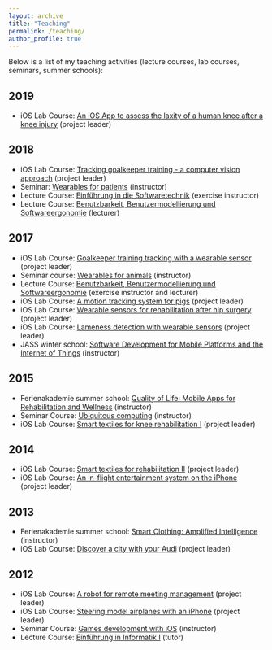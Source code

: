 ```yaml
---
layout: archive
title: "Teaching"
permalink: /teaching/
author_profile: true
---
```


Below is a list of my teaching activities (lecture courses, lab courses, seminars, summer schools):

## 2019
* iOS Lab Course: [An iOS App to assess the laxity of a human knee after a knee injury](https://ase.in.tum.de/lehrstuhl_1/component/content/article/106-teaching/1063) (project leader)

## 2018
* iOS Lab Course: [Tracking goalkeeper training - a computer vision approach](https://ase.in.tum.de/lehrstuhl_1/component/content/article/106-teaching/1037) (project leader)
* Seminar: [Wearables for patients](https://ase.in.tum.de/lehrstuhl_1/component/content/article/997-wearables-for-patients-ws18-19) (instructor)
* Lecture Course: [Einführung in die Softwaretechnik](https://ase.in.tum.de/lehrstuhl_1/teaching/summer-2018/121-teaching/st18/963-eist-2018) (exercise instructor) 
* Lecture Course: [Benutzbarkeit, Benutzermodellierung und Softwareergonomie](https://ase.in.tum.de/lehrstuhl_1/component/content/article/87-uncategorised/955-course-usability-user-modelling-and-software-ergonomics-in2266) (lecturer)
	
## 2017
* iOS Lab Course: [Goalkeeper training tracking with a wearable sensor](https://ase.in.tum.de/lehrstuhl_1/component/content/article/106-teaching/937) (project leader)
* Seminar course: [Wearables for animals](https://ase.in.tum.de/lehrstuhl_1/component/content/article/119-teaching/winterterm-2017-2018/939-wearables-for-animals-ws17-19) (instructor)
* Lecture Course: [Benutzbarkeit, Benutzermodellierung und Softwareergonomie](https://ase.in.tum.de/lehrstuhl_1/component/content/article/87-uncategorised/955-course-usability-user-modelling-and-software-ergonomics-in2266) (exercise instructor and lecturer)
* iOS Lab Course: [A motion tracking system for pigs](https://ase.in.tum.de/lehrstuhl_1/component/content/article/106-teaching/897) (project leader)
* iOS Lab Course: [Wearable sensors for rehabilitation after hip surgery](https://ase.in.tum.de/lehrstuhl_1/component/content/article/106-teaching/897) (project leader)
* iOS Lab Course: [Lameness detection with wearable sensors](https://ase.in.tum.de/lehrstuhl_1/component/content/article/106-teaching/741) (project leader)
* JASS winter school: [Software Development for Mobile Platforms and the Internet of Things](https://ase.in.tum.de/lehrstuhl_1/projects/all-projects/738-jass-2016) (instructor)

## 2015
* Ferienakademie summer school: [Quality of Life: Mobile Apps for Rehabilitation and Wellness](https://ase.in.tum.de/lehrstuhl_1/component/content/article/id=581) (instructor)
* Seminar Course: [Ubiquitous computing](https://ase.in.tum.de/lehrstuhl_1/home/108-teaching/winterterm-2015-2016/697-master-seminar-ubiquitous-computing-2) (instructor)
* iOS Lab Course: [Smart textiles for knee rehabilitation I](https://ase.in.tum.de/lehrstuhl_1/component/content/article/106-teaching/wt1415/546-ios-praktikum-ws14?Itemid=115) (project leader)

## 2014
* iOS Lab Course: [Smart textiles for rehabilitation II](https://ase.in.tum.de/lehrstuhl_1/teaching/timeline-st14/105-teaching/st-14/531-ios-praktikum-2014) (project leader)
* iOS Lab Course: [An in-flight entertainment system on the iPhone](https://ase.in.tum.de/lehrstuhl_1/teaching/timeline-st14/105-teaching/st-14/531-ios-praktikum-2014) (project leader)

## 2013
* Ferienakademie summer school: [Smart Clothing: Amplified Intelligence](https://ase.in.tum.de/lehrstuhl_1/projects/488-ferienakademie-2013) (instructor)
* iOS Lab Course: [Discover a city with your Audi](https://ase.in.tum.de/lehrstuhl_1/projects/500-ios-praktikum-2013#audi) (project leader)
	
## 2012
* iOS Lab Course: [A robot for remote meeting management](https://ase.in.tum.de/lehrstuhl_1/teaching/older-terms/72-teaching/st12/405-ios-praktikum-2012) (project leader)
* iOS Lab Course: [Steering model airplanes with an iPhone](https://ase.in.tum.de/lehrstuhl_1/projects/451-ios-praktikum-2012#Graupner) (project leader)
* Seminar Course: [Games development with iOS](https://ase.in.tum.de/lehrstuhl_1/teaching/timeline-wt1112/377-games-development-with-ios) (instructor)
* Lecture Course: [Einführung in Informatik I](http://www2.in.tum.de/hp/Main?nid=182) (tutor)
